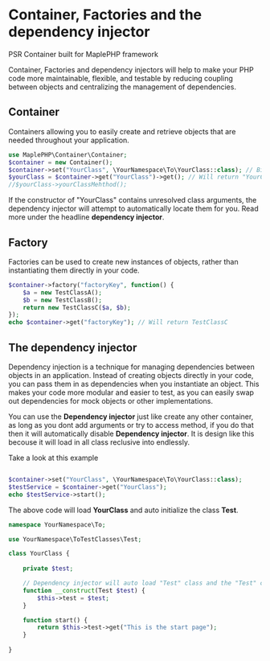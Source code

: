 
# Container, Factories and the dependency injector 
PSR Container built for MaplePHP framework

Container, Factories and dependency injectors will help to make your PHP code more maintainable, flexible, and testable by reducing coupling between objects and centralizing the management of dependencies.

## Container
Containers allowing you to easily create and retrieve objects that are needed throughout your application.
```php
use MaplePHP\Container\Container;
$container = new Container();
$container->set("YourClass", \YourNamespace\To\YourClass::class); // Bind "YourClass" to container and dependency injector
$yourClass = $container->get("YourClass")->get(); // Will return "YourClass"
//$yourClass->yourClassMehthod();
```
If the constructor of "YourClass" contains unresolved class arguments, the dependency injector will attempt to automatically locate them for you. Read more under the headline **dependency injector**.

## Factory
Factories can be used to create new instances of objects, rather than instantiating them directly in your code. 
```php
$container->factory("factoryKey", function() {
    $a = new TestClassA();
    $b = new TestClassB();
    return new TestClassC($a, $b);
});
echo $container->get("factoryKey"); // Will return TestClassC
```
## The dependency injector
Dependency injection is a technique for managing dependencies between objects in an application. Instead of creating objects directly in your code, you can pass them in as dependencies when you instantiate an object. This makes your code more modular and easier to test, as you can easily swap out dependencies for mock objects or other implementations.

You can use the **Dependency injector** just like create any other container, as long as you dont add arguments or try to access method, if you do that then it will automatically disable **Dependency injector**. It is design like this becouse it will load in all class reclusive into endlessly.

Take a look at this example

```php

$container->set("YourClass", \YourNamespace\To\YourClass::class);
$testService = $container->get("YourClass");
echo $testService->start();

```
The above code will load **YourClass** and auto initialize the class **Test**.

```php
namespace YourNamespace\To;

use YourNamespace\ToTestClasses\Test;

class YourClass {
    
    private $test;

    // Dependency injector will auto load "Test" class and the "Test" classes and so on.
    function __construct(Test $test) {
        $this->test = $test;
    }

    function start() {
        return $this->test->get("This is the start page");
    }
    
}
```
